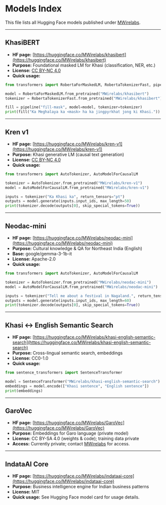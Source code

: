 # Models Index

This file lists all Hugging Face models published under [MWirelabs](https://huggingface.co/MWirelabs).

---

## KhasiBERT

* **HF page:** [https://huggingface.co/MWirelabs/khasibert](https://huggingface.co/MWirelabs/khasibert)
* **Purpose:** Foundational masked LM for Khasi (classification, NER, etc.)
* **License:** [CC BY-NC 4.0](LICENSES/khasibert_LICENSE.txt)
* **Quick usage:**

```python
from transformers import RobertaForMaskedLM, RobertaTokenizerFast, pipeline

model = RobertaForMaskedLM.from_pretrained("MWirelabs/khasibert")
tokenizer = RobertaTokenizerFast.from_pretrained("MWirelabs/khasibert")

fill = pipeline("fill-mask", model=model, tokenizer=tokenizer)
print(fill("Ka Meghalaya ka <mask> ha ka jingpyrkhat jong ki Khasi."))
```

---

## Kren v1

* **HF page:** [https://huggingface.co/MWirelabs/kren-v1](https://huggingface.co/MWirelabs/kren-v1)
* **Purpose:** Khasi generative LM (causal text generation)
* **License:** [CC BY-NC 4.0](LICENSES/kren-v1_LICENSE)
* **Quick usage:**

```python
from transformers import AutoTokenizer, AutoModelForCausalLM

tokenizer = AutoTokenizer.from_pretrained("MWirelabs/kren-v1")
model = AutoModelForCausalLM.from_pretrained("MWirelabs/kren-v1")

inputs = tokenizer("Ka Khasi ka", return_tensors="pt")
outputs = model.generate(inputs.input_ids, max_length=50)
print(tokenizer.decode(outputs[0], skip_special_tokens=True))
```

---

## Neodac-mini

* **HF page:** [https://huggingface.co/MWirelabs/neodac-mini](https://huggingface.co/MWirelabs/neodac-mini)
* **Purpose:** Cultural knowledge & QA for Northeast India (English)
* **Base:** google/gemma-3-1b-it
* **License:** Apache-2.0
* **Quick usage:**

```python
from transformers import AutoTokenizer, AutoModelForCausalLM

tokenizer = AutoTokenizer.from_pretrained("MWirelabs/neodac-mini")
model = AutoModelForCausalLM.from_pretrained("MWirelabs/neodac-mini")

inputs = tokenizer("Tell me about a festival in Nagaland.", return_tensors="pt")
outputs = model.generate(inputs.input_ids, max_length=60)
print(tokenizer.decode(outputs[0], skip_special_tokens=True))
```

---

## Khasi ↔ English Semantic Search

* **HF page:** [https://huggingface.co/MWirelabs/khasi-english-semantic-search](https://huggingface.co/MWirelabs/khasi-english-semantic-search)
* **Purpose:** Cross-lingual semantic search, embeddings
* **License:** CC0-1.0
* **Quick usage:**

```python
from sentence_transformers import SentenceTransformer

model = SentenceTransformer("MWirelabs/khasi-english-semantic-search")
embeddings = model.encode(["Khasi sentence", "English sentence"])
print(embeddings)
```

---

## GaroVec

* **HF page:** [https://huggingface.co/MWirelabs/GaroVec](https://huggingface.co/MWirelabs/GaroVec)
* **Purpose:** Embeddings for Garo language (private model)
* **License:** CC BY-SA 4.0 (weights & code); training data private
* **Access:** Currently private; contact [MWirelabs](https://huggingface.co/MWirelabs) for access.

---

## IndataAI Core

* **HF page:** [https://huggingface.co/MWirelabs/indataai-core](https://huggingface.co/MWirelabs/indataai-core)
* **Purpose:** Business intelligence engine for Indian business patterns
* **License:** MIT
* **Quick usage:** See Hugging Face model card for usage details.
